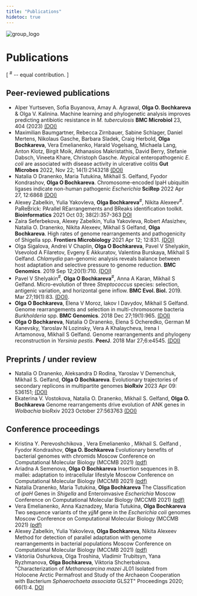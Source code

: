 ```yaml
---
title: "Publications"
hidetoc: true
---
```



<div class="mainWrapper">
  <div class="col-left">
    
  </div>
  <div class="col-right">

  <img src="/group_logo.png" alt="group_logo" style="max-width: 50%">
  
  </div>
</div>

# Publications

[ <sup>#</sup> -- equal contribution. ]

## Peer-reviewed publications
- Alper Yurtseven, Sofia Buyanova, Amay A. Agrawal, **Olga O. Bochkareva** & Olga V. Kalinina. Machine learning and phylogenetic analysis improves predicting antibiotic resistance in _M. tuberculosis_ **BMC Microbiol** 23, 404 (2023) [(DOI)](https://doi.org/10.1186/s12866-023-03147-7)
- Maximilian Baumgartner, Rebecca Zirnbauer, Sabine Schlager, Daniel Mertens, Nikolaus Gasche, Barbara Sladek, Craig Herbold, **Olga Bochkareva**, Vera Emelianenko, Harald Vogelsang, Michaela Lang, Anton Klotz, Birgit Moik, Athanasios Makristathis, David Berry, Stefanie Dabsch, Vineeta Khare, Christoph Gasche. Atypical enteropathogenic _E. coli_ are associated with disease activity in ulcerative colitis **Gut Microbes** 2022, Nov 22; 14(1):2143218 [(DOI)](https://doi.org/10.1080/19490976.2022.2143218)
- Natalia O Dranenko, Maria Tutukina, Mikhail S. Gelfand, Fyodor Kondrashov, **Olga O Bochkareva**. Chromosome-encoded IpaH ubiquitin ligases indicate non-human pathogenic _Escherichia_ **SciRep** 2022
Apr 27, 12:6868 [(DOI)](https://doi.org/10.1038/s41598-022-10827-3)
- Alexey Zabelkin, Yulia Yakovleva, **Olga Bochkareva**<sup>#</sup>, Nikita Alexeev<sup>#</sup>. PaReBrick: PArallel REarrangements and BReaks identification toolkit. **Bioinformatics** 2021 Oct 03; 38(2):357-363 [DOI](https://doi.org/10.1093/bioinformatics/btab691)
- Zaira Seferbekova, Alexey Zabelkin, Yulia Yakovleva, Robert Afasizhev, Natalia O. Dranenko, Nikita Alexeev, Mikhail S Gelfand, **Olga Bochkareva**. High rates of genome rearrangements and pathogenicity of Shigella spp. **Frontiers Microbiology** 2021 Apr 12; 12:831. [(DOI)](https://doi.org/10.3389/fmicb.2021.628622)
- Olga Sigalova, Andrei V Chaplin, **Olga O Bochkareva**, Pavel V Shelyakin, Vsevolod A Filaretov, Evgeny E Akkuratov, Valentina Burskaya, Mikhail S Gelfand. _Chlamydia_ pan-genomic analysis reveals balance between host adaptation and selective pressure to genome reduction. **BMC Genomics**. 2019 Sep 12;20(1):710. [(DOI)](https://doi.org/10.1186/s12864-019-6059-5)
- Pavel V Shelyakin<sup>#</sup>, **Olga O Bochkareva**<sup>#</sup>, Anna A Karan, Mikhail S Gelfand. Micro-evolution of three _Streptococcus_ species: selection, antigenic variation, and horizontal gene inflow. **BMC Evol. Biol.** 2019. Mar 27;19(1):83. [(DOI)](https://doi.org/10.1186/s12862-019-1403-6).
- **Olga O Bochkareva**, Elena V Moroz, Iakov I Davydov, Mikhail S Gelfand. Genome rearrangements and selection in multi-chromosome bacteria _Burkholderia_ spp. **BMC Genomics**. 2018 Dec 27;19(1):965. [(DOI)](https://doi.org/10.1186/s12864-018-5245-1)
- **Olga O Bochkareva**, Natalia O Dranenko, Elena S Ocheredko, German M Kanevsky, Yaroslav N Lozinsky, Vera A Khalaycheva, Irena I Artamonova, Mikhail S Gelfand. Genome rearrangements and phylogeny reconstruction in _Yersinia pestis_. **PeerJ**. 2018 Mar 27;6:e4545. [(DOI)](https://doi.org/10.7717/peerj.4545)

## Preprints / under review
- Natalia O Dranenko, Aleksandra D Rodina, Yaroslav V Demenchuk, Mikhail S. Gelfand, **Olga O Bochkareva**. Evolutionary trajectories of secondary replicons in multipartite genomes **bioRxiv** 2023 Apr 09: 536151; [(DOI)](https://doi.org/10.1101/2023.04.09.536151)
- Ekaterina V. Vostokova, Natalia O. Dranenko, Mikhail S. Gelfand, **Olga O. Bochkareva** Genome rearrangements drive evolution of ANK genes in _Wolbachia_ bioRxiv 2023 October 27:563763 [(DOI)](https://www.biorxiv.org/content/10.1101/2023.10.25.563763v1.abstract)

## Conference proceedings

- Kristina Y. Perevoshchikova , Vera Emelianenko , Mikhail S. Gelfand , Fyodor Kondrashov, **Olga O. Bochkareva** Evolutionary benefits of bacterial genomes with chromids Moscow Conference on Computational Molecular Biology (MCCMB 2021) [(pdf)](http://mccmb.belozersky.msu.ru/2021/thesis/abstracts/93_MCCMB_2021.pdf)
- Ariadna A Semenova, **Olga O Bochkareva** Insertion sequences in B. mallei: adaptation to intracellular lifestyle Moscow Conference on Computational Molecular Biology (MCCMB 2021) [(pdf)](http://mccmb.belozersky.msu.ru/2021/thesis/abstracts/193_MCCMB_2021.pdf)
- Natalia Dranenko, Maria Tutukina, **Olga Bochkareva** The Classification of _ipaH_ Genes in _Shigella_ and Enteroinvasive _Escherichia_ Moscow Conference on Computational Molecular Biology (MCCMB 2021) [(pdf)](http://mccmb.belozersky.msu.ru/2021/thesis/abstracts/108_MCCMB_2021.pdf)
- Vera Emelianenko, Anna Kaznadzey, Maria Tutukina, **Olga Bochkareva** Two sequence variants of the _yjjM_ gene in the _Escherichia coli_ genomes Moscow Conference on Computational Molecular Biology (MCCMB 2021) [(pdf)](http://mccmb.belozersky.msu.ru/2021/thesis/abstracts/206_MCCMB_2021.pdf)
- Alexey Zabelkin, Yulia Yakovleva, **Olga Bochkareva**, Nikita Alexeev Method for detection of parallel adaptation with genome rearrangements in bacterial populations Moscow Conference on Computational Molecular Biology (MCCMB 2021) [(pdf)](http://mccmb.belozersky.msu.ru/2021/thesis/abstracts/39_MCCMB_2021.pdf)
- Viktoriia Oshurkova, Olga Troshina, Vladimir Trubitsyn, Yana Ryzhmanova, **Olga Bochkareva**, Viktoria Shcherbakova. "Characterization of _Methanosarcina mazei_ JL01 Isolated from Holocene Arctic Permafrost and Study of the Archaeon Cooperation with Bacterium _Sphaerochaeta associata_ GLS2T" Proceedings 2020; 66(1):4. [DOI](ttps://doi.org/10.3390/proceedings2020066004)
